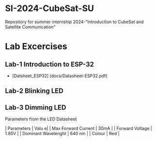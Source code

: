 # SI-2024-CubeSat-SU
Repository for summer internship 2024-"Introduction to CubeSat and Satellite Communication"

# Lab Excercises

## Lab-1 Introduction to ESP-32
- [Datsheet_ESP32] (docs/Datasheet-ESP32.pdf)

## Lab-2 Blinking LED 

## Lab-3 Dimming LED

Parameters from the  LED Datasheet 

| Parameters | Valu e|
| Max Forward Current | 30mA |
| Forward Voltage | 1.85V |
| Dominant Wavelenght | 640 nm |
| Colour | Red |

